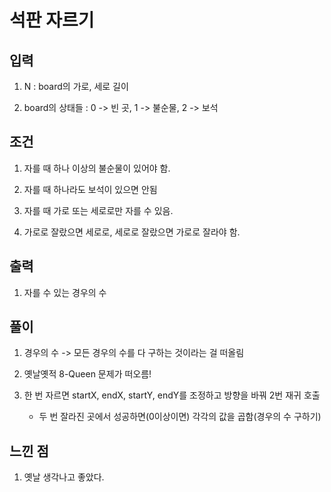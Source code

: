 # 석판 자르기

## 입력

1. N : board의 가로, 세로 길이

2. board의 상태들 : 0 -> 빈 곳, 1 -> 불순물, 2 -> 보석

## 조건

1. 자를 때 하나 이상의 불순물이 있어야 함.

2. 자를 때 하나라도 보석이 있으면 안됨

3. 자를 때 가로 또는 세로로만 자를 수 있음.

4. 가로로 잘랐으면 세로로, 세로로 잘랐으면 가로로 잘라야 함.

## 출력

1. 자를 수 있는 경우의 수

## 풀이

1. 경우의 수 -> 모든 경우의 수를 다 구하는 것이라는 걸 떠올림

2. 옛날옛적 8-Queen 문제가 떠오름!

3. 한 번 자르면 startX, endX, startY, endY를 조정하고 방향을 바꿔 2번 재귀 호출

    - 두 번 잘라진 곳에서 성공하면(0이상이면) 각각의 값을 곱함(경우의 수 구하기)

## 느낀 점

1. 옛날 생각나고 좋았다.